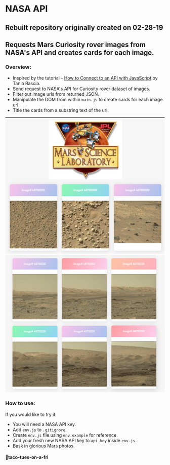 NASA API
========
Rebuilt repository originally created on 02-28-19
------------------

## Requests Mars Curiosity rover images from NASA's API and creates cards for each image.

### Overview:
- Inspired by the tutorial - [How to Connect to an API with JavaScript](https://www.taniarascia.com/how-to-connect-to-an-api-with-javascript/) by Tania Rascia.
- Send request to NASA's API for Curiosity rover dataset of images.
- Filter out image urls from returned JSON.  
- Manipulate the DOM from within  `main.js` to create cards for each image url.
- Title the cards from a substring text of the url.

![Screenshot01](src/Nasa-API-Screenshot-01.png)
![Screenshot02](src/Nasa-API-Screenshot-02.png)

### How to use:
If you would like to try it:
- You will need a NASA API key.
- Add `env.js` to `.gitignore`.
- Create `env.js` file using `env.example` for reference.
- Add your fresh new NASA API key to `api_key` inside `env.js`.
- Bask in glorious Mars photos.

#### 🌮taco-tues-on-a-fri
